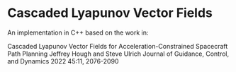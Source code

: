 # Cascaded Lyapunov Vector Fields
An implementation in C++ based on the work in:

Cascaded Lyapunov Vector Fields for Acceleration-Constrained Spacecraft Path Planning
Jeffrey Hough and Steve Ulrich
Journal of Guidance, Control, and Dynamics 2022 45:11, 2076-2090